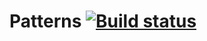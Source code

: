 # Patterns [![Build status](https://ci.appveyor.com/api/projects/status/10am1nkr90av9lsj?svg=true)](https://ci.appveyor.com/project/evgen-zykova/patterns)
